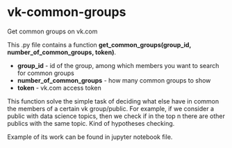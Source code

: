 # vk-common-groups
Get common groups on vk.com

This .py file contains a function <b>get_common_groups(group_id, number_of_common_groups, token)</b>.

* <b>group_id</b> - id of the group, among which members you want to search for common groups
* <b>number_of_common_groups</b> - how many common groups to show
* <b>token</b> - vk.com access token

This function solve the simple task of deciding what else have in common the members of a certain vk group/public. 
For example, if we consider a public with data science topics, then we check if in the top n there are other publics with the same topic.
Kind of hypotheses checking.

Example of its work can be found in jupyter notebook file.

